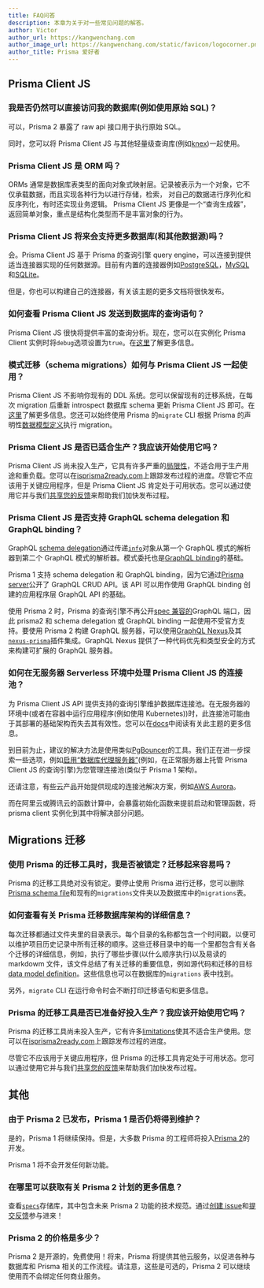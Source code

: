```yaml
---
title: FAQ问答
description: 本章为关于对一些常见问题的解答。
author: Victor
author_url: https://kangwenchang.com
author_image_url: https://kangwenchang.com/static/favicon/logocorner.png
author_title: Prisma 爱好者
---
```


## Prisma Client JS

### 我是否仍然可以直接访问我的数据库(例如使用原始 SQL)？

可以，Prisma 2 暴露了 raw api 接口用于执行原始 SQL。

同时，您可以将 Prisma Client JS 与其他轻量级查询库(例如[knex](https://www.github.com/tgriesser/knex))一起使用。

### Prisma Client JS 是 ORM 吗？

ORMs 通常是数据库表类型的面向对象式映射层。记录被表示为一个对象，它不仅承载数据，而且实现各种行为以进行存储，检索，
对自己的数据进行序列化和反序列化，有时还实现业务逻辑。
Prisma Client JS 更像是一个“查询生成器”，返回简单对象，重点是结构化类型而不是丰富对象的行为。

### Prisma Client JS 将来会支持更多数据库(和其他数据源)吗？

会。Prisma Client JS 基于 Prisma 的查询引擎 query engine，可以连接到提供适当连接器实现的任何数据源。目前有内置的连接器例如[PostgreSQL](./core/connectors/postgresql.md)，[MySQL](./core/connectors/mysql.md)和[SQLite](./core/connectors/sqlite.md)。

但是，你也可以构建自己的连接器，有关该主题的更多文档将很快发布。

### 如何查看 Prisma Client JS 发送到数据库的查询语句？

Prisma Client JS 很快将提供丰富的查询分析。现在，您可以在实例化 Prisma Client 实例时将`debug`选项设置为`true`。在[这里](./prisma-client-js/api.md#debugging)了解更多信息。

### 模式迁移（schema migrations）如何与 Prisma Client JS 一起使用？

Prisma Client JS 不影响你现有的 DDL 系统。您可以保留现有的迁移系统，在每次 migration 后重新 introspect 数据库 schema 更新 Prisma Client JS 即可。在[这里](./prisma-client-js/use-only-prisma-client-js.md)了解更多信息。您还可以始终使用 Prisma 的`migrate` CLI 根据 Prisma 的声明性[数据模型定义](./data-modeling.md)执行 migration。

### Prisma Client JS 是否已适合生产？我应该开始使用它吗？

Prisma Client JS 尚未投入生产，它具有许多严重的[局限性](./limitations.md)，不适合用于生产用途和重负载。您可以在[isprisma2ready.com](https://www.isprisma2ready.com)上跟踪发布过程的进度。尽管它不应该用于关键应用程序，但是 Prisma Client JS 肯定处于可用状态。您可以通过使用它并与我们[共享您的反馈](./prisma2-feedback.md)来帮助我们加快发布过程。

### Prisma Client JS 是否支持 GraphQL schema delegation 和 GraphQL binding？

GraphQL [schema delegation](https://www.prisma.io/blog/graphql-schema-stitching-explained-schema-delegation-4c6caf468405/)通过传递[`info`](https://www.prisma.io/blog/graphql-server-basics-demystifying-the-info-argument-in-graphql-resolvers-6f26249f613a/)对象从第一个 GraphQL 模式的解析器到第二个 GraphQL 模式的解析器。模式委托也是[GraphQL binding](https://github.com/graphql-binding/graphql-binding)的基础。

Prisma 1 支持 schema delegation 和 GraphQL binding，因为它通过[Prisma server](https://www.prisma.io/docs/prisma-server/)公开了 GraphQL CRUD API。该 API 可以用作使用 GraphQL binding 创建的应用程序层 GraphQL API 的基础。

使用 Prisma 2 时，Prisma 的查询引擎不再公开[spec 兼容的](https://graphql.github.io/graphql-spec/June2018/)GraphQL 端口，因此 prisma2 和 schema delegation 或 GraphQL binding 一起使用不受官方支持。要使用 Prisma 2 构建 GraphQL 服务器，可以使用[GraphQL Nexus](https://nexus.js.org/)及其[`nexus-prisma`](https://nexus.js.org/docs/database-access-with-prisma-v2)插件集成。GraphQL Nexus 提供了一种代码优先和类型安全的方式来构建可扩展的 GraphQL 服务器。

### 如何在无服务器 Serverless 环境中处理 Prisma Client JS 的连接池？

为 Prisma Client JS API 提供支持的查询引擎维护数据库连接池。在无服务器的环境中(或者在容器中运行应用程序(例如使用 Kubernetes))时，此连接池可能由于其部署的基础架构而失去其有效性。您可以在[docs](./prisma-client-js/deployment.md)中阅读有关此主题的更多信息。

到目前为止，建议的解决方法是使用类似[PgBouncer](https://pgbouncer.github.io/faq.html)的工具。我们正在进一步探索一些选项，例如[启用“数据库代理服务器”](https://github.com/prisma/prisma2/issues/370)(例如，在正常服务器上托管 Prisma Client JS 的查询引擎)为您管理连接池(类似于 Prisma 1 架构)。

还请注意，有些云产品开始提供现成的连接池解决方案，例如[AWS Aurora](https://aws.amazon.com/blogs/aws/new-data-api-for-amazon-aurora-serverless/)。

而在阿里云或腾讯云的函数计算中，会暴露初始化函数来提前启动和管理函数，将 prisma client 实例化到其中将解决部分问题。

## Migrations 迁移

### 使用 Prisma 的迁移工具时，我是否被锁定？迁移起来容易吗？

Prisma 的迁移工具绝对没有锁定。要停止使用 Prisma 进行迁移，您可以删除[Prisma schema file](./prisma-schema-file.md)和现有的`migrations`文件夹以及数据库中的`migrations`表。

### 如何查看有关 Prisma 迁移数据库架构的详细信息？

每次迁移都通过文件夹里的目录表示。每个目录的名称都包含一个时间戳，以便可以维护项目历史记录中所有迁移的顺序。这些迁移目录中的每一个里都包含有关各个迁移的详细信息，例如，执行了哪些步骤(以什么顺序执行)以及易读的 markdowm 文件，该文件总结了有关迁移的重要信息，例如源代码和迁移的目标[data model definition](./data-modeling.md#data-model-definition)。这些信息也可以在数据库的`migrations` 表中找到。

另外，`migrate` CLI 在运行命令时会不断打印迁移语句和更多信息。

### Prisma 的迁移工具是否已准备好投入生产？我应该开始使用它吗？

Prisma 的迁移工具尚未投入生产，它有许多[limitations](./limitations.md)使其不适合生产使用。您可以在[isprisma2ready.com](https://www.isprisma2ready.com)上跟踪发布过程的进度。

尽管它不应该用于关键应用程序，但 Prisma 的迁移工具肯定处于可用状态。您可以通过使用它并与我们[共享您的反馈](./prisma2-feedback.md)来帮助我们加快发布过程。

## 其他

### 由于 Prisma 2 已发布，Prisma 1 是否仍将得到维护？

是的，Prisma 1 将继续保持。但是，大多数 Prisma 的工程师将投入[Prisma 2](https://github.com/prisma/prisma2)的开发。

Prisma 1 将不会开发任何新功能。

### 在哪里可以获取有关 Prisma 2 计划的更多信息？

查看[`specs`](https://github.com/prisma/specs)存储库，其中包含未来 Prisma 2 功能的技术规范。通过[创建 issue](https://github.com/prisma/prisma2/issues)和[提交反馈](./prisma2-feedback.md)参与进来！

### Prisma 2 的价格是多少？

Prisma 2 是开源的，免费使用！将来，Prisma 将提供其他云服务，以促进各种与数据库和 Prisma 相关的工作流程。请注意，这些是可选的，Prisma 2 可以继续使用而不会绑定任何商业服务。
